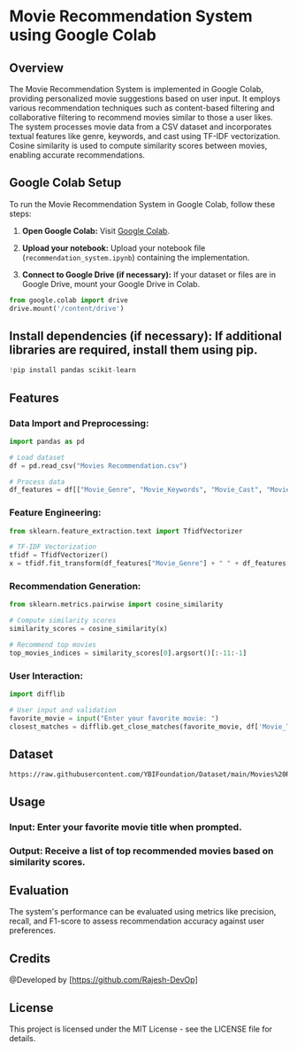 # Movie Recommendation System using Google Colab

## Overview

The Movie Recommendation System is implemented in Google Colab, providing personalized movie suggestions based on user input. It employs various recommendation techniques such as content-based filtering and collaborative filtering to recommend movies similar to those a user likes. The system processes movie data from a CSV dataset and incorporates textual features like genre, keywords, and cast using TF-IDF vectorization. Cosine similarity is used to compute similarity scores between movies, enabling accurate recommendations.

## Google Colab Setup

To run the Movie Recommendation System in Google Colab, follow these steps:

1. **Open Google Colab:** Visit [Google Colab](https://colab.research.google.com/).

2. **Upload your notebook:** Upload your notebook file (`recommendation_system.ipynb`) containing the implementation.

3. **Connect to Google Drive (if necessary):** If your dataset or files are in Google Drive, mount your Google Drive in Colab.

```python
from google.colab import drive
drive.mount('/content/drive')
```

## Install dependencies (if necessary): If additional libraries are required, install them using pip.

```python
!pip install pandas scikit-learn
```

## Features

### Data Import and Preprocessing:
```python
import pandas as pd

# Load dataset
df = pd.read_csv("Movies Recommendation.csv")

# Process data
df_features = df[["Movie_Genre", "Movie_Keywords", "Movie_Cast", "Movie_Director"]].fillna("")
```

### Feature Engineering:

```python
from sklearn.feature_extraction.text import TfidfVectorizer

# TF-IDF Vectorization
tfidf = TfidfVectorizer()
x = tfidf.fit_transform(df_features["Movie_Genre"] + " " + df_features["Movie_Keywords"] + " " + df_features["Movie_Cast"] + " " + df_features["Movie_Director"])

```
### Recommendation Generation:
```python
from sklearn.metrics.pairwise import cosine_similarity

# Compute similarity scores
similarity_scores = cosine_similarity(x)

# Recommend top movies
top_movies_indices = similarity_scores[0].argsort()[:-11:-1]
```
### User Interaction:
```python
import difflib

# User input and validation
favorite_movie = input("Enter your favorite movie: ")
closest_matches = difflib.get_close_matches(favorite_movie, df['Movie_Title'], n=1)
```
## Dataset
```
https://raw.githubusercontent.com/YBIFoundation/Dataset/main/Movies%20Recommendation.csv
```

## Usage
### Input: Enter your favorite movie title when prompted.
### Output: Receive a list of top recommended movies based on similarity scores.

## Evaluation
The system's performance can be evaluated using metrics like precision, recall, and F1-score to assess recommendation accuracy against user preferences.

## Credits
@Developed by [https://github.com/Rajesh-DevOp]

## License
This project is licensed under the MIT License - see the LICENSE file for details.




